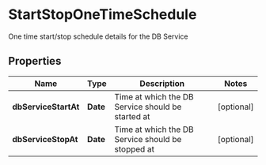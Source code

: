 

# StartStopOneTimeSchedule

One time start/stop schedule details for the DB Service

## Properties

Name | Type | Description | Notes
------------ | ------------- | ------------- | -------------
**dbServiceStartAt** | **Date** | Time at which the DB Service should be started at |  [optional]
**dbServiceStopAt** | **Date** | Time at which the DB Service should be stopped at |  [optional]



